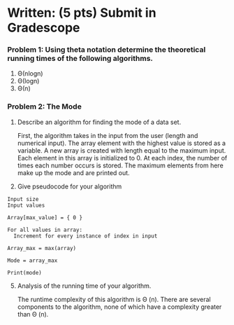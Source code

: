 # Written: (5 pts) Submit in Gradescope
### Problem 1: Using theta notation determine the theoretical running times of the following algorithms.
1. Θ(nlogn)
2. Θ(logn)
3. Θ(n)

### Problem 2: The Mode
1. Describe an algorithm for finding the mode of a data set.

      First, the algorithm takes in the input from the user (length and numerical input). The array element with the highest value is stored as a variable. A new array is created with length equal to the maximum input. Each element in this array is initialized to 0. At each index, the number of times each number occurs is stored. The maximum elements from here make up the mode and are printed out.

3. Give pseudocode for your algorithm

```
Input size
Input values

Array[max_value] = { 0 }

For all values in array:
  Increment for every instance of index in input

Array_max = max(array)

Mode = array_max

Print(mode)
```

5. Analysis of the running time of your algorithm.

      The runtime complexity of this algorithm is Θ (n). There are several components to the algorithm, none of which have a complexity greater than Θ (n).
